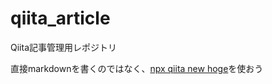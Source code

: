 # qiita_article
Qiita記事管理用レポジトリ

直接markdownを書くのではなく、[npx qiita new hoge](https://github.com/increments/qiita-cli?tab=readme-ov-file#qiita-cli-%E3%81%A7%E8%A8%98%E4%BA%8B%E3%82%92%E7%AE%A1%E7%90%86%E3%81%99%E3%82%8B)を使おう
